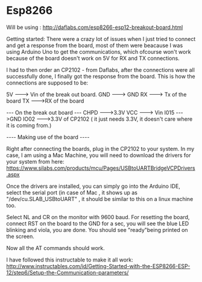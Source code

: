 # Esp8266

Will be using : http://daflabs.com/esp8266-esp12-breakout-board.html 

Getting started:
There were a crazy lot of issues when I just tried to connect and get a response from the board, most of them were beacause I was using Arduino Uno to get the communications, which ofcourse won't work because of the board doesn't work on 5V for RX and TX connections.

I had to then order an CP2102 - from Daflabs, after the connections were all successfully done, I finally got the response from the board. This is how the connections are supposed to be:

5V ---> Vin of the break out board.
GND ---> GND
RX ---> Tx of the board
TX --->RX of the board

--- On the break out board ---
CHPD --->3.3V
VCC ---> Vin
I015 --->GND
IO02 --->3.3V of CP2102 ( it just needs 3.3V, it doesn't care where it is coming from.)

---- Making use of the board ----

Right after connecting the boards, plug in the CP2102 to your system. In my case, I am using a Mac Machine, you will need to download the drivers for your system from here: https://www.silabs.com/products/mcu/Pages/USBtoUARTBridgeVCPDrivers.aspx 

Once the drivers are installed, you can simply go into the Arduino IDE, select the serial port (in case of Mac , it shows up as "/dev/cu.SLAB_USBtoUART" , it should be similar to this on a linux machine too.

Select NL and CR on the monitor with 9600 baud. For resetting the board, connect RST on the board to the GND for a sec, you will see the blue LED blinking and viola, you are done. You should see "ready"being printed on the screen.

Now all the AT commands should work.

I have followed this instructable to make it all work: http://www.instructables.com/id/Getting-Started-with-the-ESP8266-ESP-12/step6/Setup-the-Communication-parameters/ 

